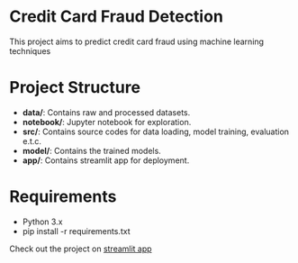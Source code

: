 # Credit Card Fraud Detection

This project aims to predict credit card fraud using machine learning techniques

# Project Structure

- **data/**: Contains raw and processed datasets.
- **notebook/**: Jupyter notebook for exploration.
- **src/**: Contains source codes for data loading, model training, evaluation e.t.c.
- **model/**: Contains the trained models.
- **app/**: Contains streamlit app for deployment.

# Requirements

- Python 3.x
- pip install -r requirements.txt

Check out the project on [streamlit app](https://rb.gy/wacvkg)
